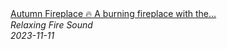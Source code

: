 <!--2024-01-14 01:04:00-->
<div class="yb">
  <a class="nodecor" href="/posts.html?relaks/autumn_fireplace_a_burning_fireplace_with_the_flames_of_serenity">
    <img class="preview" data-videoid="b_ZFBZSG9DQ" src="https://i.ytimg.com/vi/b_ZFBZSG9DQ/hqdefault.jpg" align="middle" alt="">
  </a>
  <div class="inlbl text">
    <a class="nodecor" href="/posts.html?relaks/autumn_fireplace_a_burning_fireplace_with_the_flames_of_serenity">Autumn Fireplace 🔥 A burning fireplace with the...</a><br>
    <i class="smaller2">Relaxing Fire Sound</i><br>
    <i class="smaller3">2023-11-11</i>
  </div>
</div>
